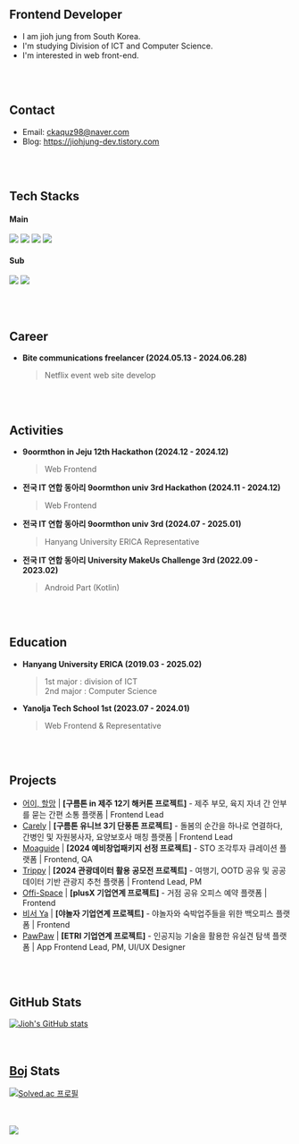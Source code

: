 ## Frontend Developer 
- I am jioh jung from South Korea.
- I'm studying Division of ICT and Computer Science.
- I'm interested in web front-end.
  
<br/><br/>

## Contact
- Email: ckaquz98@naver.com <br/>
- Blog: https://jiohjung-dev.tistory.com
  
<br/><br/>


## Tech Stacks
#### Main   
<img src="https://img.shields.io/badge/javascript-F7DF1E?style=for-the-badge&logo=javascript&logoColor=white"> <img src="https://img.shields.io/badge/typescript-3178C6?style=for-the-badge&logo=typescript&logoColor=white"> <img src="https://img.shields.io/badge/React-61DAFB?style=for-the-badge&logo=react&logoColor=white"> <img src="https://img.shields.io/badge/next.js-000000?style=for-the-badge&logo=next.js&logoColor=white"> 
#### Sub   
<img src="https://img.shields.io/badge/Kotlin-7F52FF?style=for-the-badge&logo=kotlin&logoColor=white"> <img src="https://img.shields.io/badge/python-3776AB?style=for-the-badge&logo=python&logoColor=white"> 

<br/><br/>


## Career
- **Bite communications freelancer (2024.05.13 - 2024.06.28)**

  > Netflix event web site develop

<br/><br/>

## Activities
- **9oormthon in Jeju 12th Hackathon (2024.12 - 2024.12)**

  > Web Frontend
- **전국 IT 연합 동아리 9oormthon univ 3rd Hackathon (2024.11 - 2024.12)**

  > Web Frontend
- **전국 IT 연합 동아리 9oormthon univ 3rd (2024.07 - 2025.01)**

  > Hanyang University ERICA Representative

- **전국 IT 연합 동아리 University MakeUs Challenge 3rd (2022.09 - 2023.02)**

  >Android Part (Kotlin)

<br/><br/>

## Education
- **Hanyang University ERICA (2019.03 - 2025.02)**

  > 1st major : division of ICT<br/>
  > 2nd major : Computer Science

- **Yanolja Tech School 1st (2023.07 - 2024.01)**

  > Web Frontend & Representative

<br/><br/>

## Projects

- [어이, 할망](https://github.com/ddol-mang) | **[구름톤 in 제주 12기 해커톤 프로젝트]** - 제주 부모, 육지 자녀 간 안부를 묻는 간편 소통 플랫폼 | Frontend Lead
- [Carely](https://github.com/jiohjung98/2024_DANPOONG_TEAM_43_FE) | **[구름톤 유니브 3기 단풍톤 프로젝트]** - 돌봄의 순간을 하나로 연결하다, 간병인 및 자원봉사자, 요양보호사 매칭 플랫폼 | Frontend Lead
- [Moaguide](https://github.com/Moaguide-develop/moaguide_front) | **[2024 예비창업패키지 선정 프로젝트]** - STO 조각투자 큐레이션 플랫폼 | Frontend, QA
- [Trippy](https://github.com/official-Trippy/trippy-front) | **[2024 관광데이터 활용 공모전 프로젝트]** - 여행기, OOTD 공유 및 공공데이터 기반 관광지 추천 플랫폼 | Frontend Lead, PM
- [Offi-Space](https://github.com/jiohjung98/Offi-Space) | **[plusX 기업연계 프로젝트]** - 거점 공유 오피스 예약 플랫폼 | Frontend
- [비서 Ya](https://github.com/CoolPeace-yanolza/frontend) | **[야놀자 기업연계 프로젝트]** - 야놀자와 숙박업주들을 위한 백오피스 플랫폼 | Frontend
- [PawPaw](https://github.com/jiohjung98/HanyangCapston) | **[ETRI 기업연계 프로젝트]** - 인공지능 기술을 활용한 유실견 탐색 플랫폼 | App Frontend Lead, PM, UI/UX Designer

<br/><br/>

## GitHub Stats
[![Jioh's GitHub stats](https://github-readme-stats.vercel.app/api?username=jiohjung98)](https://github.com/anuraghazra/github-readme-stats) 
<br><br><br>

## [Boj](https://www.acmicpc.net/) Stats
[![Solved.ac
프로필](http://mazassumnida.wtf/api/v2/generate_badge?boj=kkumiya)](https://solved.ac/kkumiya)<br><br><br>


<a href="https://github.com/devxb/gitanimals">
  <img src="https://render.gitanimals.org/farms/jiohjung98"/>
</a>
